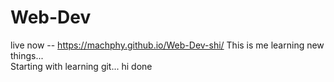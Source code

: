 # Web-Dev

live now -- https://machphy.github.io/Web-Dev-shi/ 
This is me learning new things...
<br>
Starting with learning git...
hi
done
